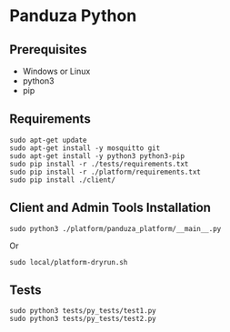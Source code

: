 # Panduza Python

## Prerequisites

- Windows or Linux
- python3
- pip 

## Requirements
```
sudo apt-get update
sudo apt-get install -y mosquitto git
sudo apt-get install -y python3 python3-pip
sudo pip install -r ./tests/requirements.txt
sudo pip install -r ./platform/requirements.txt
sudo pip install ./client/
```

## Client and Admin Tools Installation

```
sudo python3 ./platform/panduza_platform/__main__.py
```
Or
```
sudo local/platform-dryrun.sh
```
## Tests

```
sudo python3 tests/py_tests/test1.py
sudo python3 tests/py_tests/test2.py
```

